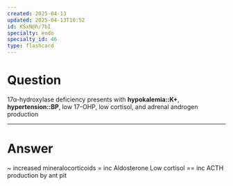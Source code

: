 ```yaml
---
created: 2025-04-13
updated: 2025-04-13T10:52
id: KSxN@h/7bI
specialty: endo
specialty_id: 46
type: flashcard
---
```


# Question
17α-hydroxylase deficiency presents with **hypokalemia::K+**, **hypertension::BP**, low 17-OHP, low cortisol, and adrenal androgen production

---

# Answer
~ increased mineralocorticoids = inc Aldosterone Low cortisol == inc ACTH production by ant pit
